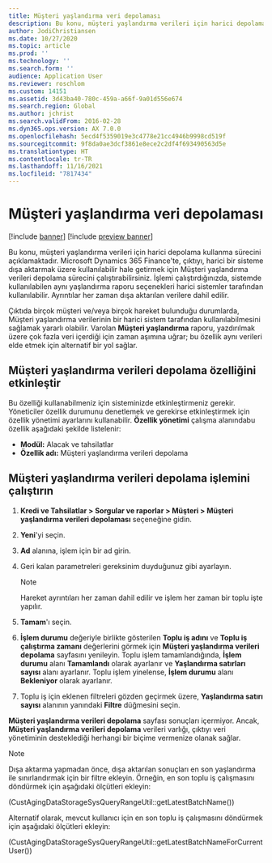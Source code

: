 ```yaml
---
title: Müşteri yaşlandırma veri depolaması
description: Bu konu, müşteri yaşlandırma verileri için harici depolama kullanma sürecini açıklamaktadır. Çıktıyı, harici bir sisteme dışa aktarmak üzere kullanılabilir hale getirmek için Müşteri yaşlandırma verileri depolama sürecini çalıştırabilirsiniz.
author: JodiChristiansen
ms.date: 10/27/2020
ms.topic: article
ms.prod: ''
ms.technology: ''
ms.search.form: ''
audience: Application User
ms.reviewer: roschlom
ms.custom: 14151
ms.assetid: 3d43ba40-780c-459a-a66f-9a01d556e674
ms.search.region: Global
ms.author: jchrist
ms.search.validFrom: 2016-02-28
ms.dyn365.ops.version: AX 7.0.0
ms.openlocfilehash: 5ecd4f5359019e3c4778e21cc4946b9998cd519f
ms.sourcegitcommit: 9f8da0ae3dcf3861e8ece2c2df4f693490563d5e
ms.translationtype: HT
ms.contentlocale: tr-TR
ms.lasthandoff: 11/16/2021
ms.locfileid: "7817434"
---
```

# <a name="customer-aging-data-storage"></a>Müşteri yaşlandırma veri depolaması

[!include [banner](../includes/banner.md)]
[!include [preview banner](../includes/preview-banner.md)]

Bu konu, müşteri yaşlandırma verileri için harici depolama kullanma sürecini açıklamaktadır. Microsoft Dynamics 365 Finance'te, çıktıyı, harici bir sisteme dışa aktarmak üzere kullanılabilir hale getirmek için Müşteri yaşlandırma verileri depolama sürecini çalıştırabilirsiniz. İşlemi çalıştırdığınızda, sistemde kullanılabilen aynı yaşlandırma raporu seçenekleri harici sistemler tarafından kullanılabilir. Ayrıntılar her zaman dışa aktarılan verilere dahil edilir.

Çıktıda birçok müşteri ve/veya birçok hareket bulunduğu durumlarda, Müşteri yaşlandırma verilerinin bir harici sistem tarafından kullanılabilmesini sağlamak yararlı olabilir. Varolan **Müşteri yaşlandırma** raporu, yazdırılmak üzere çok fazla veri içerdiği için zaman aşımına uğrar; bu özellik aynı verileri elde etmek için alternatif bir yol sağlar.

## <a name="enable-the-customer-aging-data-storage-feature"></a>Müşteri yaşlandırma verileri depolama özelliğini etkinleştir

Bu özelliği kullanabilmeniz için sisteminizde etkinleştirmeniz gerekir. Yöneticiler özellik durumunu denetlemek ve gerekirse etkinleştirmek için özellik yönetimi ayarlarını kullanabilir. **Özellik yönetimi** çalışma alanındabu özellik aşağıdaki şekilde listelenir:

- **Modül:** Alacak ve tahsilatlar
- **Özellik adı:** Müşteri yaşlandırma verileri depolama

## <a name="run-the-customer-aging-data-storage-process"></a>Müşteri yaşlandırma verileri depolama işlemini çalıştırın

1. **Kredi ve Tahsilatlar \> Sorgular ve raporlar \> Müşteri \> Müşteri yaşlandırma verileri depolaması** seçeneğine gidin.
2. **Yeni**'yi seçin.
3. **Ad** alanına, işlem için bir ad girin.
4. Geri kalan parametreleri gereksinim duyduğunuz gibi ayarlayın.

    > [!NOTE]
    > Hareket ayrıntıları her zaman dahil edilir ve işlem her zaman bir toplu işte yapılır.

5. **Tamam**'ı seçin.
6. **İşlem durumu** değeriyle birlikte gösterilen **Toplu iş adını** ve **Toplu iş çalıştırma zamanı** değerlerini görmek için **Müşteri yaşlandırma verileri depolama** sayfasını yenileyin. Toplu işlem tamamlandığında, **İşlem durumu** alanı **Tamamlandı** olarak ayarlanır ve **Yaşlandırma satırları sayısı** alanı ayarlanır. Toplu işlem yinelense, **İşlem durumu** alanı **Bekleniyor** olarak ayarlanır.
7. Toplu iş için eklenen filtreleri gözden geçirmek üzere, **Yaşlandırma satırı sayısı** alanının yanındaki **Filtre** düğmesini seçin.

**Müşteri yaşlandırma verileri depolama** sayfası sonuçları içermiyor. Ancak, **Müşteri yaşlandırma verileri depolama** verileri varlığı, çıktıyı veri yönetiminin desteklediği herhangi bir biçime vermenize olanak sağlar.

> [!NOTE]
> Dışa aktarma yapmadan önce, dışa aktarılan sonuçları en son yaşlandırma ile sınırlandırmak için bir filtre ekleyin. Örneğin, en son toplu iş çalışmasını döndürmek için aşağıdaki ölçütleri ekleyin:
>
> (CustAgingDataStorageSysQueryRangeUtil::getLatestBatchName())
>
> Alternatif olarak, mevcut kullanıcı için en son toplu iş çalışmasını döndürmek için aşağıdaki ölçütleri ekleyin:
>
> (CustAgingDataStorageSysQueryRangeUtil::getLatestBatchNameForCurrentUser())
